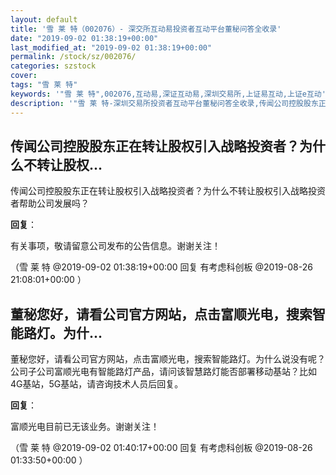 ```yaml
---
layout: default
title: '雪 莱 特（002076）- 深交所互动易投资者互动平台董秘问答全收录'
date: "2019-09-02 01:38:19+00:00"
last_modified_at: "2019-09-02 01:38:19+00:00"
permalink: /stock/sz/002076/
categories: szstock
cover: 
tags: "雪 莱 特"
keywords: '"雪 莱 特",002076,互动易,深证互动易,深圳交易所,上证易互动,上证e互动'
description: '"雪 莱 特-深圳交易所投资者互动平台董秘问答全收录,传闻公司控股股东正在转让股权引入战略投资者？为什么不转让股权引入战略投资者帮助公司发展吗？"'
---
```


## 传闻公司控股股东正在转让股权引入战略投资者？为什么不转让股权...

传闻公司控股股东正在转让股权引入战略投资者？为什么不转让股权引入战略投资者帮助公司发展吗？

**回复**：

有关事项，敬请留意公司发布的公告信息。谢谢关注！ 

（雪 莱 特  @2019-09-02 01:38:19+00:00 回复 有考虑科创板  @2019-08-26 21:08:01+00:00 ）

## 董秘您好，请看公司官方网站，点击富顺光电，搜索智能路灯。为什...

董秘您好，请看公司官方网站，点击富顺光电，搜索智能路灯。为什么说没有呢？公司子公司富顺光电有智能路灯产品，请问该智慧路灯能否部署移动基站？比如4G基站，5G基站，请咨询技术人员后回复。

**回复**：

富顺光电目前已无该业务。谢谢关注！ 

（雪 莱 特  @2019-09-02 01:40:17+00:00 回复 有考虑科创板  @2019-08-26 01:33:50+00:00 ）

